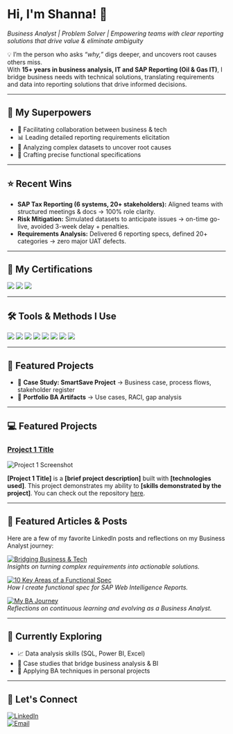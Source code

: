 # Hi, I'm Shanna! 👋
*Business Analyst | Problem Solver | Empowering teams with clear reporting solutions that drive value & eliminate ambiguity*  

💡 I’m the person who asks *“why,”* digs deeper, and uncovers root causes others miss.  
With **15+ years in business analysis, IT and SAP Reporting (Oil & Gas IT)**, I bridge business needs with technical solutions, translating requirements and data into reporting solutions that drive informed decisions.  

---

## 🚀 My Superpowers  
- 🤝 Facilitating collaboration between business & tech  
- 📊 Leading detailed reporting requirements elicitation  
- 🔎 Analyzing complex datasets to uncover root causes  
- 📝 Crafting precise functional specifications  

---

## ⭐ Recent Wins  
- **SAP Tax Reporting (6 systems, 20+ stakeholders):** Aligned teams with structured meetings & docs → 100% role clarity.  
- **Risk Mitigation:** Simulated datasets to anticipate issues → on-time go-live, avoided 3-week delay + penalties.  
- **Requirements Analysis:** Delivered 6 reporting specs, defined 20+ categories → zero major UAT defects.

---  

## 🏅 My Certifications
<div>
<img src="https://img.shields.io/badge/-CCBA-0056A1?&style=for-the-badge&logo=IIBA&logoColor=white">
<img src="https://img.shields.io/badge/-CBDA-0056A1?&style=for-the-badge&logo=IIBA&logoColor=white">
<img src="https://img.shields.io/badge/-CSPO-FF6F00?&style=for-the-badge&logo=ScrumAlliance&logoColor=white" /> 
</div>

---

## 🛠️ Tools & Methods I Use  
<div>
<img src="https://img.shields.io/badge/-Excel-217346?&style=for-the-badge&logo=microsoftexcel&logoColor=white" />
<img src="https://img.shields.io/badge/-SQL-CC2927?&style=for-the-badge&logo=microsoftsqlserver&logoColor=white" />
<img src="https://img.shields.io/badge/-draw.io-F08705?&style=for-the-badge&logo=diagrams.net&logoColor=white" />
<img src="https://img.shields.io/badge/-Jira-0052CC?&style=for-the-badge&logo=jira&logoColor=white" />
<img src="https://img.shields.io/badge/-Canva-00C4CC?&style=for-the-badge&logo=Canva&logoColor=white" />
<img src="https://img.shields.io/badge/-SAP-0FAAFF?&style=for-the-badge&logo=SAP&logoColor=white" />
<img src="https://img.shields.io/badge/-SharePoint-03787C?&style=for-the-badge&logo=MicrosoftSharePoint&logoColor=white" />
<img src="https://img.shields.io/badge/-HP%20ALM-0096D6?&style=for-the-badge&logo=MicroFocus&logoColor=white" />
</div>

---

## 📂 Featured Projects  
- 📑 **Case Study: SmartSave Project** → Business case, process flows, stakeholder register  
- 📝 **Portfolio BA Artifacts** → Use cases, RACI, gap analysis

---
  
## 💻 Featured Projects 

### [Project 1 Title](project_1_link)

![Project 1 Screenshot](project_1_screenshot_url)

**[Project 1 Title]** is a **[brief project description]** built with **[technologies used]**. This project demonstrates my ability to **[skills demonstrated by the project]**. You can check out the repository [here](project_1_repository_link).

---

## 📝 Featured Articles & Posts

Here are a few of my favorite LinkedIn posts and reflections on my Business Analyst journey:

[![Bridging Business & Tech](https://img.shields.io/badge/-Bridging%20Business%20%26%20Tech-0A66C2?&style=for-the-badge&logo=linkedin&logoColor=white)](https://www.linkedin.com/posts/your-link)  
*Insights on turning complex requirements into actionable solutions.*

[![10 Key Areas of a Functional Spec](https://img.shields.io/badge/-High-Risk%20SAP%20Project-0A66C2?&style=for-the-badge&logo=linkedin&logoColor=white)](https://www.linkedin.com/posts/shanna-fillmore_functional-specification-key-areas-activity-7308850854072070144-Gl6X?utm_source=social_share_send&utm_medium=member_desktop_web&rcm=ACoAAAKOgYABGN0oO9ECDTrjLJy55qBdoAgvXMY)  
*How I create functional spec for SAP Web Intelligence Reports.*

[![My BA Journey](https://img.shields.io/badge/-My%20BA%20Journey-0A66C2?&style=for-the-badge&logo=linkedin&logoColor=white)](https://www.linkedin.com/pulse/my-journey-business-analyst-shanna-fillmore-1yjfc/)  
*Reflections on continuous learning and evolving as a Business Analyst.*

---

## 🎯 Currently Exploring  
- 📈 Data analysis skills (SQL, Power BI, Excel)  
- 🧩 Case studies that bridge business analysis & BI  
- 🌱 Applying BA techniques in personal projects

---

## 🤝 Let's Connect
[![LinkedIn](https://img.shields.io/badge/-LinkedIn-0A66C2?&style=for-the-badge&logo=linkedin&logoColor=white)](https://www.linkedin.com/in/shanna-fillmore/)  
[![Email](https://img.shields.io/badge/-Email-D14836?&style=for-the-badge&logo=gmail&logoColor=white)](mailto:shanna.l.fillmore@gmail.com)  





<!--
**shanna-f/shanna-f** is a ✨ _special_ ✨ repository because its `README.md` (this file) appears on your GitHub profile.

Here are some ideas to get you started:

- 🔭 I’m currently working on ...
- 🌱 I’m currently learning ...
- 💬 Ask me about ...
- 📫 How to reach me: ...
- ⚡ Fun fact: ...
-->
